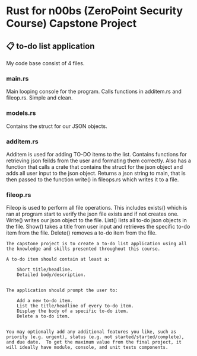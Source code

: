 # Rust for n00bs (ZeroPoint Security Course) Capstone Project 

## 📋 to-do list application

My code base consist of 4 files.

### main.rs
Main looping console for the program. Calls functions in additem.rs and fileop.rs. Simple and clean. 

### models.rs
Contains the struct for our JSON objects. 

### additem.rs
Additem is used for adding TO-DO items to the list. Contains functions for retrieving json feilds from the user and formating them correctly. Also has a function that calls a crate that contains the struct for the json object and adds all user input to the json object. Returns a json string to main, that is then passed to the function write() in fileops.rs which writes it to a file. 

### fileop.rs
Fileop is used to perform all file operations. This includes exists() which is ran at program start to verify the json file exists and if not creates one. Write() writes our json object to the file. List() lists all to-do json objects in the file. Show() takes a title from user input and retrieves the specific to-do item from the file. Delete() removes a to-do item from the file. 

```
The capstone project is to create a to-do list application using all the knowledge and skills presented throughout this course.

A to-do item should contain at least a:

    Short title/headline.
    Detailed body/description.


The application should prompt the user to:

    Add a new to-do item.
    List the title/headline of every to-do item.
    Display the body of a specific to-do item.
    Delete a to-do item.


You may optionally add any additional features you like, such as priority (e.g. urgent), status (e.g. not started/started/complete), and due date.  To get the maximum value from the final project, it will ideally have module, console, and unit tests components.
```
